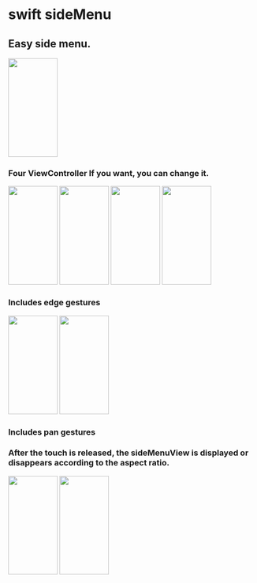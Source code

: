# swift sideMenu

## Easy side menu.

<img src="https://user-images.githubusercontent.com/49330255/55664810-5f993100-586f-11e9-9822-60d36686a357.gif" height="200" width="100">

### Four ViewController If you want, you can change it.
<img src="https://user-images.githubusercontent.com/49330255/55664620-daf8e380-586b-11e9-8fff-47577dbfb318.jpeg" height="200" width="100"> <img src="https://user-images.githubusercontent.com/49330255/55664621-dcc2a700-586b-11e9-8232-35203820376c.jpeg" height="200" width="100"> <img src="https://user-images.githubusercontent.com/49330255/55664622-ddf3d400-586b-11e9-80cd-432d1f8f5775.jpeg" height="200" width="100"> <img src="https://user-images.githubusercontent.com/49330255/55664623-e0eec480-586b-11e9-9739-ed6e22d7b4a5.jpeg" height="200" width="100">


### Includes edge gestures 
<img src="https://user-images.githubusercontent.com/49330255/55664796-38426400-586f-11e9-8d38-bf18681556ec.gif" height="200" width="100"> <img src="https://user-images.githubusercontent.com/49330255/55664797-38dafa80-586f-11e9-8d8f-e86d8fed3c6b.gif" height="200" width="100">


### Includes pan gestures 
### After the touch is released, the sideMenuView is displayed or disappears according to the aspect ratio.
<img src="https://user-images.githubusercontent.com/49330255/55664798-38dafa80-586f-11e9-9a66-6eebbab44fd1.gif" height="200" width="100"> <img src="https://user-images.githubusercontent.com/49330255/55664799-38dafa80-586f-11e9-8b94-2c71eee66869.gif" height="200" width="100">
